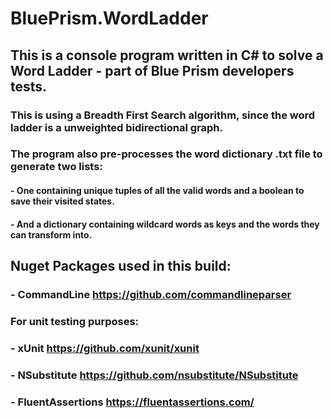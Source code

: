 # BluePrism.WordLadder

## This is a console program written in C# to solve a Word Ladder - part of Blue Prism developers tests. 

### This is using a Breadth First Search algorithm, since the word ladder is a unweighted bidirectional graph.
### The program also pre-processes the word dictionary .txt file to generate two lists: 
####	- One containing unique tuples of all the valid words and a boolean to save their visited states. 
####	- And a dictionary containing wildcard words as keys and the words they can transform into. 

## Nuget Packages used in this build:

### - CommandLine		https://github.com/commandlineparser

### For unit testing purposes:
### - xUnit				https://github.com/xunit/xunit
### - NSubstitute		https://github.com/nsubstitute/NSubstitute
### - FluentAssertions	https://fluentassertions.com/
